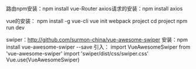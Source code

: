 路由npm安装：npm  install vue-Router
axios请求的安装：npm install axios

vue的安装：
npm install -g vue-cli
vue init webpack project
cd project
npm run dev

swiper：http://github.com/surmon-china/vue-awesome-swiper
安装：npm install vue-awesome-swiper --save
引入：
import VueAwesomeSwiper from 'vue-awesome-swiper'
import 'swiper/dist/css/swiper.css'
Vue.use(VueAwesomeSwiper)
